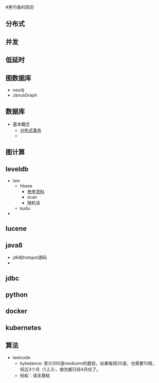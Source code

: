 #黑巧香的简历


分布式
---

并发
---

低延时
---

图数据库
---
* neo4j
* JanusGraph

数据库
---
* 基本概念
    * [分布式事务](https://juejin.im/post/5aa3c7736fb9a028bb189bca#heading-0)
    * 

图计算
---

leveldb
---
* lsm
    * hbase
        * [参考资料](http://hbasefly.com/)
        * scan
        * 随机读
    * kudu
* 

lucene
---

java8
---
* jdk和hotspot源码
* 
    
jdbc 
---

python
---

docker 
---

kubernetes
---

算法
---
* leetcode
    * bytedance: 至少200道mediumn的题目，如果每周20道，也需要10周，将近3个月（1,2,3），做完都已经4月份了。
    * 蚂蚁：语言基础



